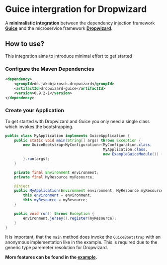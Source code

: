 # Guice intergration for Dropwizard

A **minimalistic integration** between the dependency injection framework **[Guice](https://github.com/google/guice)** and the microservice framework **[Dropwizard](http://www.dropwizard.io/)**.

## How to use?

This integration aims to introduce minimal effort to get started

### Configure the Maven Dependencies

```xml
<dependency>
    <groupId>de.jakobjarosch.dropwizard</groupId>
    <artifactId>dropwizard-guice</artifactId>
    <version>0.9.2-1</version>
</dependency>
```

### Create your Application

To get started with Dropwizard and Guice you only need a single class which invokes the bootstrapping.

```java
public class MyApplication implements GuiceApplication {
	public static void main(String[] args) throws Exception {
		new GuiceBootstrap<MyConfiguration>(MyConfiguration.class,
                                            MyApplication.class,
                                            new ExampleGuiceModule()) {
		}.run(args);
	}

	private final Environment environment;
	private final MyResource myResource;

	@Inject
	public MyApplication(Environment environment, MyResource myResource) {
		this.environment = environment;
		this.myResource = myResource;
	}

	public void run() throws Exception {
		environment.jersey().register(myResource);
	}
}
```

It is important, that the ``main`` method does invoke the ``GuiceBootstrap`` with an anonymous implementation like in the example. This is required due to the generic type paremeter resolution for Dropwizard.

**More features can be found in the [example](https://github.com/foxylion/dropwizard-guice/tree/master/dropwizard-guice-example/).**
